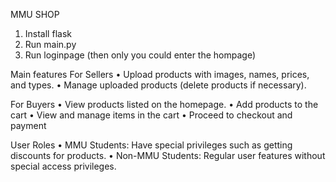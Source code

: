 MMU SHOP
1.	Install flask
2.	Run main.py
3.	Run loginpage (then only you could enter the hompage)

Main features
 For Sellers
•	Upload products with images, names, prices, and types.
•	Manage uploaded products (delete products if necessary).

For Buyers
•	View products listed on the homepage.
•	Add products to the cart
•	View and manage items in the cart
•	Proceed to checkout and payment

User Roles
•	MMU Students: Have special privileges such as getting discounts for products.
•	Non-MMU Students: Regular user features without special access privileges.
